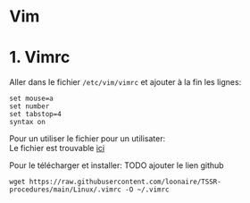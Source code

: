 # Vim

# 1. Vimrc
Aller dans le fichier ```/etc/vim/vimrc``` et ajouter à la fin les lignes:
```
set mouse=a
set number
set tabstop=4
syntax on
```

Pour un utiliser le fichier pour un utilisater:  
Le fichier est trouvable [ici](/.vimrc)

Pour le télécharger et installer:
TODO ajouter le lien github
```
wget https://raw.githubusercontent.com/loonaire/TSSR-procedures/main/Linux/.vimrc -O ~/.vimrc
```

